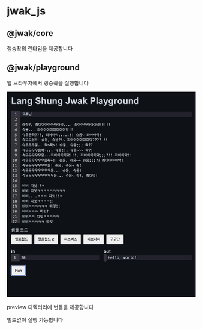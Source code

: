 # jwak_js

## @jwak/core

랭슝좍의 런타임을 제공합니다

## @jwak/playground

웹 브라우저에서 랭슝좍을 실행합니다

![preview](./preview.png)


preview 디렉터리에 번들을 제공합니다

빌드없이 실행 가능합니다
